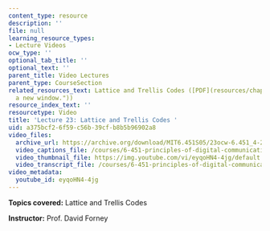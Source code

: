 ```yaml
---
content_type: resource
description: ''
file: null
learning_resource_types:
- Lecture Videos
ocw_type: ''
optional_tab_title: ''
optional_text: ''
parent_title: Video Lectures
parent_type: CourseSection
related_resources_text: Lattice and Trellis Codes ([PDF](resources/chap14 "Open in
  a new window."))
resource_index_text: ''
resourcetype: Video
title: 'Lecture 23: Lattice and Trellis Codes '
uid: a375bcf2-6f59-c56b-39cf-b8b5b96902a8
video_files:
  archive_url: https://archive.org/download/MIT6.451S05/23ocw-6.451_4-261-04may2005-220k.mp4
  video_captions_file: /courses/6-451-principles-of-digital-communication-ii-spring-2005/b3f591dfb3255faea861303725c49eb6_eyqoHN4-4jg.vtt
  video_thumbnail_file: https://img.youtube.com/vi/eyqoHN4-4jg/default.jpg
  video_transcript_file: /courses/6-451-principles-of-digital-communication-ii-spring-2005/f9a499f36ac6acd2b6c7e262499690c8_eyqoHN4-4jg.pdf
video_metadata:
  youtube_id: eyqoHN4-4jg
---
```


**Topics covered:** Lattice and Trellis Codes

**Instructor:** Prof. David Forney